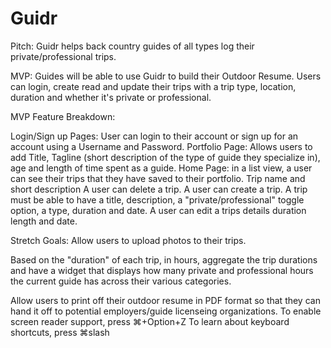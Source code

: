 # Guidr

Pitch: Guidr helps back country guides of all types log their private/professional trips. 

MVP: Guides will be able to use Guidr to build their Outdoor Resume. Users can login, create read and update their trips with a trip type, location, duration and whether it's private or professional.

MVP Feature Breakdown:

Login/Sign up Pages: User can login to their account or sign up for an account using a Username and Password. 
Portfolio Page: Allows users to add Title, Tagline (short description of the type of guide they specialize in), age and length of time spent as a guide. 
Home Page: in a list view, a user can see their trips that they have saved to their portfolio. Trip name and short description 
A user can delete a trip.
A user can create a trip. A trip must be able to have a title, description, a "private/professional" toggle option, a type, duration and date.
 A user can edit a trips details duration length and date.

Stretch Goals: 
Allow users to upload photos to their trips. 

Based on the "duration" of each trip, in hours, aggregate the trip durations and have a widget that displays how many private and professional hours the current guide has across their various categories. 

Allow users to print off their outdoor resume in PDF format so that they can hand it off to potential employers/guide licenseing organizations.
To enable screen reader support, press ⌘+Option+Z To learn about keyboard shortcuts, press ⌘slash
